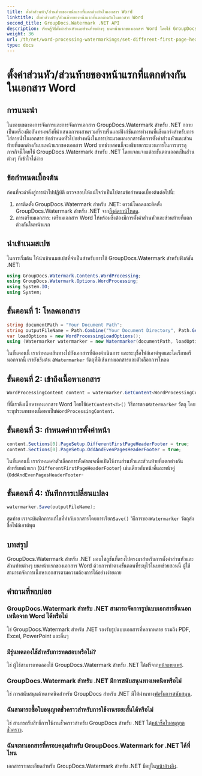 ```yaml
---
title: ตั้งค่าส่วนหัว/ส่วนท้ายของหน้าแรกที่แตกต่างกันในเอกสาร Word
linktitle: ตั้งค่าส่วนหัว/ส่วนท้ายของหน้าแรกที่แตกต่างกันในเอกสาร Word
second_title: GroupDocs.Watermark .NET API
description: เรียนรู้วิธีตั้งค่าส่วนหัวและส่วนท้ายต่างๆ บนหน้าแรกของเอกสาร Word โดยใช้ GroupDocs.Watermark สำหรับ .NET
weight: 36
url: /th/net/word-processing-watermarkings/set-different-first-page-header-footer-word-docs/
type: docs
---
```

# ตั้งค่าส่วนหัว/ส่วนท้ายของหน้าแรกที่แตกต่างกันในเอกสาร Word

## การแนะนำ
ในขอบเขตของการจัดการและการจัดการเอกสาร GroupDocs.Watermark สำหรับ .NET กลายเป็นเครื่องมืออันทรงพลังที่นำเสนอการผสานรวมที่ราบรื่นและฟังก์ชันการทำงานที่แข็งแกร่งสำหรับการใส่ลายน้ำในเอกสาร ข้อกำหนดทั่วไปอย่างหนึ่งในการประมวลผลเอกสารคือการตั้งค่าส่วนหัวและส่วนท้ายที่แตกต่างกันบนหน้าแรกของเอกสาร Word บทช่วยสอนนี้จะอธิบายกระบวนการในการบรรลุภารกิจนี้โดยใช้ GroupDocs.Watermark สำหรับ .NET โดยแจกแจงแต่ละขั้นตอนออกเป็นส่วนต่างๆ ที่เข้าใจได้ง่าย
## ข้อกำหนดเบื้องต้น
ก่อนที่จะดำดิ่งสู่การนำไปปฏิบัติ ตรวจสอบให้แน่ใจว่าเป็นไปตามข้อกำหนดเบื้องต้นต่อไปนี้:
1.  การติดตั้ง GroupDocs.Watermark สำหรับ .NET: ดาวน์โหลดและติดตั้ง GroupDocs.Watermark สำหรับ .NET จาก[ลิ้งค์ดาวน์โหลด](https://releases.groupdocs.com/Watermark/net/).
2. การเตรียมเอกสาร: เตรียมเอกสาร Word ให้พร้อมซึ่งต้องมีการตั้งค่าส่วนหัวและส่วนท้ายที่แตกต่างกันในหน้าแรก

## นำเข้าเนมสเปซ
ในการเริ่มต้น ให้นำเข้าเนมสเปซที่จำเป็นสำหรับการใช้ GroupDocs.Watermark สำหรับฟังก์ชัน .NET:
```csharp
using GroupDocs.Watermark.Contents.WordProcessing;
using GroupDocs.Watermark.Options.WordProcessing;
using System.IO;
using System;
```
## ขั้นตอนที่ 1: โหลดเอกสาร
```csharp
string documentPath = "Your Document Path";
string outputFileName = Path.Combine("Your Document Directory", Path.GetFileName(documentPath));
var loadOptions = new WordProcessingLoadOptions();
using (Watermarker watermarker = new Watermarker(documentPath, loadOptions))
```
ในขั้นตอนนี้ เรากำหนดเส้นทางไปยังเอกสารที่ต้องดำเนินการ และระบุชื่อไฟล์เอาต์พุตและไดเร็กทอรี นอกจากนี้ เรายังเริ่มต้น a`Watermarker` วัตถุที่มีเส้นทางเอกสารและตัวเลือกการโหลด
## ขั้นตอนที่ 2: เข้าถึงเนื้อหาเอกสาร
```csharp
WordProcessingContent content = watermarker.GetContent<WordProcessingContent>();
```
 ที่นี่เราดึงเนื้อหาของเอกสาร Word โดยใช้`GetContent<T>()` วิธีการของ`Watermarker` วัตถุ โดยระบุประเภทของเนื้อหาเป็น`WordProcessingContent`.
## ขั้นตอนที่ 3: กำหนดค่าการตั้งค่าหน้า
```csharp
content.Sections[0].PageSetup.DifferentFirstPageHeaderFooter = true;
content.Sections[0].PageSetup.OddAndEvenPagesHeaderFooter = true;
```
ในขั้นตอนนี้ เรากำหนดค่าตัวเลือกการตั้งค่าเพจเพื่อเปิดใช้งานส่วนหัวและส่วนท้ายที่แตกต่างกันสำหรับหน้าแรก (`DifferentFirstPageHeaderFooter`) เช่นเดียวกับหน้าคี่และหน้าคู่ (`OddAndEvenPagesHeaderFooter`-
## ขั้นตอนที่ 4: บันทึกการเปลี่ยนแปลง
```csharp
watermarker.Save(outputFileName);
```
 สุดท้าย เราจะบันทึกการแก้ไขที่ทำกับเอกสารโดยการเรียก`Save()` วิธีการของ`Watermarker` วัตถุส่งชื่อไฟล์เอาต์พุต

## บทสรุป
GroupDocs.Watermark สำหรับ .NET มอบโซลูชันที่ตรงไปตรงมาสำหรับการตั้งค่าส่วนหัวและส่วนท้ายต่างๆ บนหน้าแรกของเอกสาร Word ด้วยการทำตามขั้นตอนที่ระบุไว้ในบทช่วยสอนนี้ ผู้ใช้สามารถจัดการเนื้อหาเอกสารตามความต้องการได้อย่างง่ายดาย
## คำถามที่พบบ่อย
### GroupDocs.Watermark สำหรับ .NET สามารถจัดการรูปแบบเอกสารอื่นนอกเหนือจาก Word ได้หรือไม่
ใช่ GroupDocs.Watermark สำหรับ .NET รองรับรูปแบบเอกสารที่หลากหลาย รวมถึง PDF, Excel, PowerPoint และอื่นๆ
### มีรุ่นทดลองใช้สำหรับการทดสอบหรือไม่?
ใช่ ผู้ใช้สามารถทดลองใช้ GroupDocs.Watermark สำหรับ .NET ได้ฟรีจาก[หน้าเผยแพร่](https://releases.groupdocs.com/).
### GroupDocs.Watermark สำหรับ .NET มีการสนับสนุนทางเทคนิคหรือไม่
 ใช่ การสนับสนุนด้านเทคนิคสำหรับ GroupDocs สำหรับ .NET มีให้ผ่านทาง[ฟอรั่มการสนับสนุน](https://forum.groupdocs.com/c/watermark/19).
### ฉันสามารถซื้อใบอนุญาตชั่วคราวสำหรับการใช้งานระยะสั้นได้หรือไม่
 ใช่ สามารถรับสิทธิ์การใช้งานชั่วคราวสำหรับ GroupDocs สำหรับ .NET ได้[หน้าซื้อใบอนุญาตชั่วคราว](https://purchase.groupdocs.com/temporary-license/).
### ฉันจะหาเอกสารที่ครอบคลุมสำหรับ GroupDocs.Watermark for .NET ได้ที่ไหน
 เอกสารรายละเอียดสำหรับ GroupDocs.Watermark สำหรับ .NET มีอยู่ใน[หน้าอ้างอิง](https://tutorials.groupdocs.com/Watermark/net/).